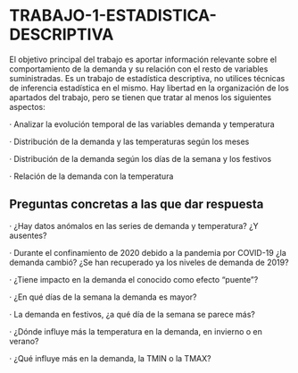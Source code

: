 # TRABAJO-1-ESTADISTICA-DESCRIPTIVA
El objetivo principal del trabajo es aportar información relevante sobre el comportamiento de la demanda y su relación con el resto de variables suministradas.   Es un trabajo de estadística descriptiva, no utilices técnicas de inferencia estadística en el mismo.  Hay libertad en la organización de los apartados del trabajo, pero se tienen que tratar al menos los siguientes aspectos:

·         Analizar la evolución temporal de las variables demanda y temperatura

·         Distribución de la demanda y las temperaturas según los meses

·         Distribución de la demanda según los días de la semana y los festivos

·         Relación de la demanda con la temperatura


## Preguntas concretas a las que dar respuesta

·         ¿Hay datos anómalos en las series de demanda y temperatura? ¿Y ausentes?

·         Durante el confinamiento de 2020 debido a la pandemia por COVID-19 ¿la demanda cambió? ¿Se han recuperado ya los niveles de demanda de 2019?

·         ¿Tiene impacto en la demanda el conocido como efecto “puente”?

·         ¿En qué días de la semana la demanda es mayor?

·         La demanda en festivos, ¿a qué día de la semana se parece más?

·         ¿Dónde influye más la temperatura en la demanda, en invierno o en verano?

·         ¿Qué influye más en la demanda, la TMIN o la TMAX?
